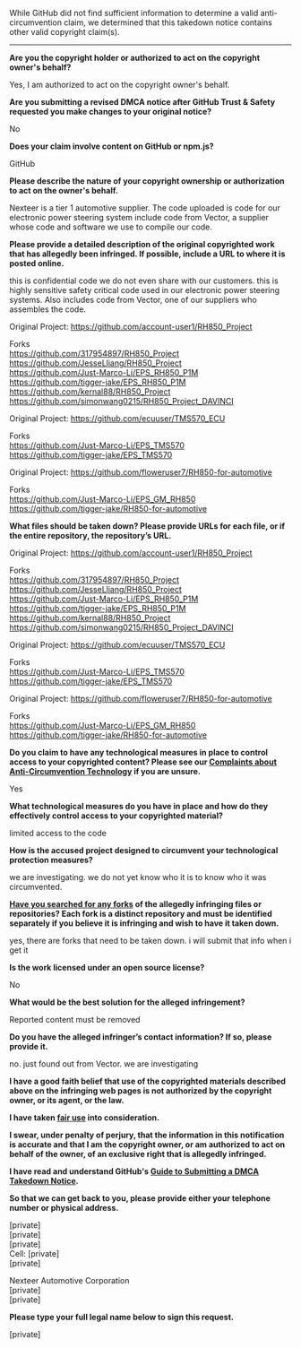 While GitHub did not find sufficient information to determine a valid anti-circumvention claim, we determined that this takedown notice contains other valid copyright claim(s).

---

**Are you the copyright holder or authorized to act on the copyright owner's behalf?**

Yes, I am authorized to act on the copyright owner's behalf.

**Are you submitting a revised DMCA notice after GitHub Trust & Safety requested you make changes to your original notice?**

No

**Does your claim involve content on GitHub or npm.js?**

GitHub

**Please describe the nature of your copyright ownership or authorization to act on the owner's behalf.**

Nexteer is a tier 1 automotive supplier. The code uploaded is code for our electronic power steering system include code from Vector, a supplier whose code and software we use to compile our code.

**Please provide a detailed description of the original copyrighted work that has allegedly been infringed. If possible, include a URL to where it is posted online.**

this is confidential code we do not even share with our customers. this is highly sensitive safety critical code used in our electronic power steering systems. Also includes code from Vector, one of our suppliers who assembles the code.

Original Project: https://github.com/account-user1/RH850_Project

Forks  
https://github.com/317954897/RH850_Project  
https://github.com/JesseLliang/RH850_Project  
https://github.com/Just-Marco-Li/EPS_RH850_P1M  
https://github.com/tigger-jake/EPS_RH850_P1M  
https://github.com/kernal88/RH850_Project  
https://github.com/simonwang0215/RH850_Project_DAVINCI  
 

Original Project: https://github.com/ecuuser/TMS570_ECU

Forks  
https://github.com/Just-Marco-Li/EPS_TMS570  
https://github.com/tigger-jake/EPS_TMS570
 

Original Project: https://github.com/floweruser7/RH850-for-automotive

Forks  
https://github.com/Just-Marco-Li/EPS_GM_RH850  
https://github.com/tigger-jake/RH850-for-automotive

**What files should be taken down? Please provide URLs for each file, or if the entire repository, the repository’s URL.**

Original Project: https://github.com/account-user1/RH850_Project

Forks  
https://github.com/317954897/RH850_Project  
https://github.com/JesseLliang/RH850_Project  
https://github.com/Just-Marco-Li/EPS_RH850_P1M  
https://github.com/tigger-jake/EPS_RH850_P1M  
https://github.com/kernal88/RH850_Project  
https://github.com/simonwang0215/RH850_Project_DAVINCI  
 

Original Project: https://github.com/ecuuser/TMS570_ECU

Forks  
https://github.com/Just-Marco-Li/EPS_TMS570  
https://github.com/tigger-jake/EPS_TMS570
 

Original Project: https://github.com/floweruser7/RH850-for-automotive

Forks  
https://github.com/Just-Marco-Li/EPS_GM_RH850  
https://github.com/tigger-jake/RH850-for-automotive

**Do you claim to have any technological measures in place to control access to your copyrighted content? Please see our <a href="https://docs.github.com/articles/guide-to-submitting-a-dmca-takedown-notice#complaints-about-anti-circumvention-technology">Complaints about Anti-Circumvention Technology</a> if you are unsure.**

Yes

**What technological measures do you have in place and how do they effectively control access to your copyrighted material?**

limited access to the code

**How is the accused project designed to circumvent your technological protection measures?**

we are investigating. we do not yet know who it is to know who it was circumvented.

**<a href="https://docs.github.com/articles/dmca-takedown-policy#b-what-about-forks-or-whats-a-fork">Have you searched for any forks</a> of the allegedly infringing files or repositories? Each fork is a distinct repository and must be identified separately if you believe it is infringing and wish to have it taken down.**

yes, there are forks that need to be taken down. i will submit that info when i get it

**Is the work licensed under an open source license?**

No

**What would be the best solution for the alleged infringement?**

Reported content must be removed

**Do you have the alleged infringer’s contact information? If so, please provide it.**

no. just found out from Vector. we are investigating

**I have a good faith belief that use of the copyrighted materials described above on the infringing web pages is not authorized by the copyright owner, or its agent, or the law.**

**I have taken <a href="https://www.lumendatabase.org/topics/22">fair use</a> into consideration.**

**I swear, under penalty of perjury, that the information in this notification is accurate and that I am the copyright owner, or am authorized to act on behalf of the owner, of an exclusive right that is allegedly infringed.**

**I have read and understand GitHub's <a href="https://docs.github.com/articles/guide-to-submitting-a-dmca-takedown-notice/">Guide to Submitting a DMCA Takedown Notice</a>.**

**So that we can get back to you, please provide either your telephone number or physical address.**

[private]  
[private]  
[private]  
Cell: [private]  
[private]

Nexteer Automotive Corporation  
[private]  
[private]

**Please type your full legal name below to sign this request.**

[private]
